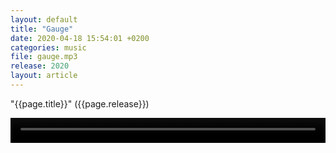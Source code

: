 ```yaml
---
layout: default
title: "Gauge"
date: 2020-04-18 15:54:01 +0200
categories: music
file: gauge.mp3
release: 2020
layout: article
---
```


"{{page.title}}" ({{page.release}})

<video height="40" width="100%" controls>
  <source src="{{page.file}}" type="video/mp4"/>
  <!-- <source src="movie.ogg" type="video/ogg"> -->
  Your browser does not support the video tag.
</video>